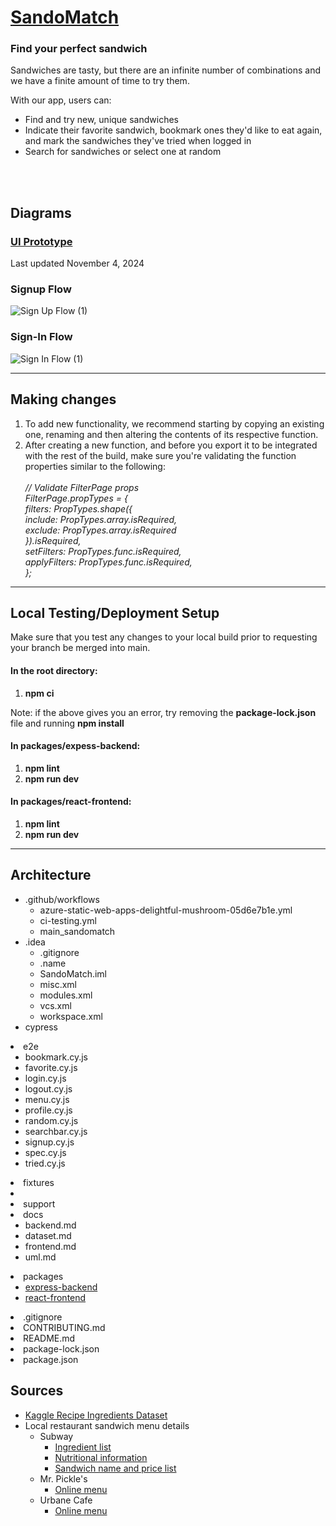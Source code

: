 <h1><a href="https://delightful-mushroom-05d6e7b1e.5.azurestaticapps.net/"> SandoMatch </a></h1>
<h3> Find your perfect sandwich </h3>
  <p>
    Sandwiches are tasty, but there are an infinite number of combinations and we have a finite amount of time to try them.
  </p>
  <p>
    With our app, users can:
  </p>
  <ul>
    <li>Find and try new, unique sandwiches</li>
    <li>Indicate their favorite sandwich, bookmark ones they'd like to eat again, and mark the sandwiches they've tried when logged in</li>
    <li>Search for sandwiches or select one at random</li>
  </ul>
<br>
<br>

## Diagrams

### <a href= "https://www.figma.com/proto/fRAbSVGwIAc95xU4o6zg3u/SandoMatch-Wireframe?node-id=4-16&node-type=canvas&t=kHfc9f0rpzotQUT9-1&scaling=scale-down&content-scaling=fixed&page-id=0%3A1&starting-point-node-id=4%3A16">UI Prototype</a>

<p>Last updated November 4, 2024</p>

### Signup Flow

![Sign Up Flow (1)](https://github.com/user-attachments/assets/6e817bb0-1504-4972-ba22-53ce04685c0b)

### Sign-In Flow

![Sign In Flow (1)](https://github.com/user-attachments/assets/185a49fc-6077-40f2-8bae-a51736075960)

<hr>

## Making changes

<ol>
	<li>
		To add new functionality, we recommend starting by copying an existing one, renaming and then altering the contents of its respective function.
	</li>
	<li>
		After creating a new function, and before you export it to be integrated with the rest of the build, make sure you're validating the function properties similar to the following:
		<br><br>
		<i>
		// Validate FilterPage props				<br>
		FilterPage.propTypes = {					<br>
		filters: PropTypes.shape({					<br>
			include: PropTypes.array.isRequired,	<br>
			exclude: PropTypes.array.isRequired		<br>
		}).isRequired,								<br>
		setFilters: PropTypes.func.isRequired,		<br>
		applyFilters: PropTypes.func.isRequired,	<br>
		};
		</i>
	</li>
</ol>

<hr>

## Local Testing/Deployment Setup

Make sure that you test any changes to your local build prior to
requesting your branch be merged into main.

#### In the root directory:

<ol>
	<li><b>npm ci</b></li>
</ol>
Note: if the above gives you an error, try removing the <b>package-lock.json</b> file and running <b>npm install</b>

#### In packages/expess-backend:

<ol>
	<li><b>npm lint</b></li>
	<li><b>npm run dev</b></li>
</ol>

#### In packages/react-frontend:

<ol>
	<li><b>npm lint</b></li>
	<li><b>npm run dev</b></li>
</ol>

<hr>

## Architecture

<ul>
  <li>.github/workflows<ul>
    <li>azure-static-web-apps-delightful-mushroom-05d6e7b1e.yml</li>
    <li>ci-testing.yml</li>
    <li>main_sandomatch</li>
    </ul>
  </li>
  <li>.idea<ul>
    <li>.gitignore</li>
    <li>.name</li>
    <li>SandoMatch.iml</li>
    <li>misc.xml</li>
    <li>modules.xml</li>
    <li>vcs.xml</li>
    <li>workspace.xml</li>
    </ul>
  </li>
  <li>cypress</ul>
    <li>e2e<ul>
      <li>bookmark.cy.js</li>
      <li>favorite.cy.js</li>
      <li>login.cy.js</li>
      <li>logout.cy.js</li>
      <li>menu.cy.js</li>
      <li>profile.cy.js</li>
      <li>random.cy.js</li>
      <li>searchbar.cy.js</li>
      <li>signup.cy.js</li>
      <li>spec.cy.js</li>
      <li>tried.cy.js</li>
      </ul>
    <li>fixtures<li>
    <li>support</li>
    </ul>
  </li>  
  <li>docs<ul>
    <li>backend.md</li>
    <li>dataset.md</li>
    <li>frontend.md</li>
    <li>uml.md</li>
    </ul>
  </li>
  <li>packages<ul>
    <li><a href="./docs/backend.md">express-backend</a></li>
    <li><a href="./docs/frontend.md">react-frontend</a></li>
    </ul>
  </li>
  <li>.gitignore</li>
  <li>CONTRIBUTING.md</li>
  <li>README.md</li>
  <li>package-lock.json</li>
  <li>package.json</li>
</ul>

## Sources

<ul>
  <li><a href="https://www.kaggle.com/datasets/kaggle/recipe-ingredients-dataset"> Kaggle Recipe Ingredients Dataset </a></li>
  <li> Local restaurant sandwich menu details
    <ul>
    <li> Subway
		<ul>
		<li><a href="https://usf.campusdish.com/-/media/Local/Higher-Education/GroupC/SouthFlorida/Files/Menus/nutrition-and-allergen/Subway---Ingredient-info.ashx">
			Ingredient list
		</a></li>
		<li><a href="https://subway.com.tw/en/include/meals-nutrition.html">
			Nutritional information
		</a></li>
		<li><a href="https://subway-menus-with-prices.com/">
			Sandwich name and price list
		</a></li>
		</ul>
	</li>
    <li> Mr. Pickle's
		<ul>
		<li><a href="https://mrpickles.orderexperience.net/61a8e49a95b701075d8b456c/menu/">Online menu</a></li>
		</ul>
	</li>
    <li> Urbane Cafe
		<ul>
		<li><a href="https://order.thanx.com/urbanecafe">Online menu</a></li>
		</ul>
	</li>
	</ul>
  </li>
</ul>
  
</ol>
